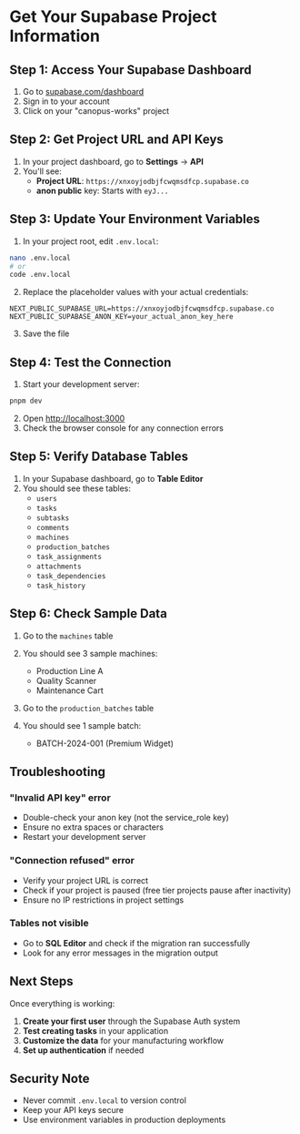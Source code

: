 # Get Your Supabase Project Information

## Step 1: Access Your Supabase Dashboard

1. Go to [supabase.com/dashboard](https://supabase.com/dashboard)
2. Sign in to your account
3. Click on your "canopus-works" project

## Step 2: Get Project URL and API Keys

1. In your project dashboard, go to **Settings** → **API**
2. You'll see:
   - **Project URL**: `https://xnxoyjodbjfcwqmsdfcp.supabase.co`
   - **anon public** key: Starts with `eyJ...`

## Step 3: Update Your Environment Variables

1. In your project root, edit `.env.local`:
```bash
nano .env.local
# or
code .env.local
```

2. Replace the placeholder values with your actual credentials:
```env
NEXT_PUBLIC_SUPABASE_URL=https://xnxoyjodbjfcwqmsdfcp.supabase.co
NEXT_PUBLIC_SUPABASE_ANON_KEY=your_actual_anon_key_here
```

3. Save the file

## Step 4: Test the Connection

1. Start your development server:
```bash
pnpm dev
```

2. Open [http://localhost:3000](http://localhost:3000)
3. Check the browser console for any connection errors

## Step 5: Verify Database Tables

1. In your Supabase dashboard, go to **Table Editor**
2. You should see these tables:
   - `users`
   - `tasks`
   - `subtasks`
   - `comments`
   - `machines`
   - `production_batches`
   - `task_assignments`
   - `attachments`
   - `task_dependencies`
   - `task_history`

## Step 6: Check Sample Data

1. Go to the `machines` table
2. You should see 3 sample machines:
   - Production Line A
   - Quality Scanner
   - Maintenance Cart

3. Go to the `production_batches` table
4. You should see 1 sample batch:
   - BATCH-2024-001 (Premium Widget)

## Troubleshooting

### "Invalid API key" error
- Double-check your anon key (not the service_role key)
- Ensure no extra spaces or characters
- Restart your development server

### "Connection refused" error
- Verify your project URL is correct
- Check if your project is paused (free tier projects pause after inactivity)
- Ensure no IP restrictions in project settings

### Tables not visible
- Go to **SQL Editor** and check if the migration ran successfully
- Look for any error messages in the migration output

## Next Steps

Once everything is working:
1. **Create your first user** through the Supabase Auth system
2. **Test creating tasks** in your application
3. **Customize the data** for your manufacturing workflow
4. **Set up authentication** if needed

## Security Note

- Never commit `.env.local` to version control
- Keep your API keys secure
- Use environment variables in production deployments 